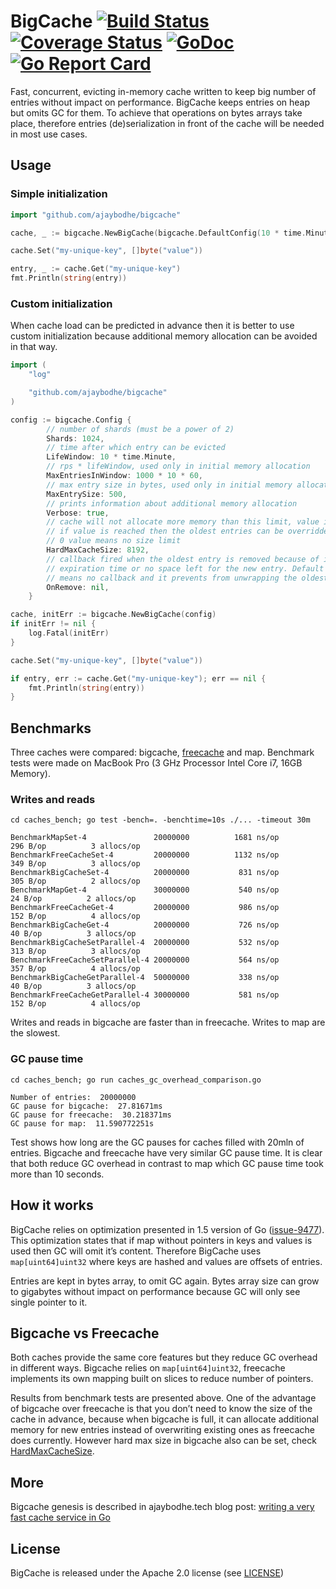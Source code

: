 # BigCache [![Build Status](https://travis-ci.org/ajaybodhe/bigcache.svg?branch=master)](https://travis-ci.org/ajaybodhe/bigcache)&nbsp;[![Coverage Status](https://coveralls.io/repos/github/ajaybodhe/bigcache/badge.svg?branch=master)](https://coveralls.io/github/ajaybodhe/bigcache?branch=master)&nbsp;[![GoDoc](https://godoc.org/github.com/ajaybodhe/bigcache?status.svg)](https://godoc.org/github.com/ajaybodhe/bigcache)&nbsp;[![Go Report Card](https://goreportcard.com/badge/github.com/ajaybodhe/bigcache)](https://goreportcard.com/report/github.com/ajaybodhe/bigcache)

Fast, concurrent, evicting in-memory cache written to keep big number of entries without impact on performance.
BigCache keeps entries on heap but omits GC for them. To achieve that operations on bytes arrays take place,
therefore entries (de)serialization in front of the cache will be needed in most use cases.

## Usage

### Simple initialization

```go
import "github.com/ajaybodhe/bigcache"

cache, _ := bigcache.NewBigCache(bigcache.DefaultConfig(10 * time.Minute))

cache.Set("my-unique-key", []byte("value"))

entry, _ := cache.Get("my-unique-key")
fmt.Println(string(entry))
```

### Custom initialization

When cache load can be predicted in advance then it is better to use custom initialization because additional memory
allocation can be avoided in that way.

```go
import (
	"log"

	"github.com/ajaybodhe/bigcache"
)

config := bigcache.Config {
		// number of shards (must be a power of 2)
		Shards: 1024,
		// time after which entry can be evicted
		LifeWindow: 10 * time.Minute,
		// rps * lifeWindow, used only in initial memory allocation
		MaxEntriesInWindow: 1000 * 10 * 60,
		// max entry size in bytes, used only in initial memory allocation
		MaxEntrySize: 500,
		// prints information about additional memory allocation
		Verbose: true,
		// cache will not allocate more memory than this limit, value in MB
		// if value is reached then the oldest entries can be overridden for the new ones
		// 0 value means no size limit
		HardMaxCacheSize: 8192,
		// callback fired when the oldest entry is removed because of its
		// expiration time or no space left for the new entry. Default value is nil which
		// means no callback and it prevents from unwrapping the oldest entry.
		OnRemove: nil,
	}

cache, initErr := bigcache.NewBigCache(config)
if initErr != nil {
	log.Fatal(initErr)
}

cache.Set("my-unique-key", []byte("value"))

if entry, err := cache.Get("my-unique-key"); err == nil {
	fmt.Println(string(entry))
}
```

## Benchmarks

Three caches were compared: bigcache, [freecache](https://github.com/coocood/freecache) and map.
Benchmark tests were made on MacBook Pro (3 GHz Processor Intel Core i7, 16GB Memory).

### Writes and reads

```
cd caches_bench; go test -bench=. -benchtime=10s ./... -timeout 30m

BenchmarkMapSet-4              	20000000	      1681 ns/op	     296 B/op	       3 allocs/op
BenchmarkFreeCacheSet-4        	20000000	      1132 ns/op	     349 B/op	       3 allocs/op
BenchmarkBigCacheSet-4         	20000000	       831 ns/op	     305 B/op	       2 allocs/op
BenchmarkMapGet-4              	30000000	       540 ns/op	      24 B/op	       2 allocs/op
BenchmarkFreeCacheGet-4        	20000000	       986 ns/op	     152 B/op	       4 allocs/op
BenchmarkBigCacheGet-4         	20000000	       726 ns/op	      40 B/op	       3 allocs/op
BenchmarkBigCacheSetParallel-4 	20000000	       532 ns/op	     313 B/op	       3 allocs/op
BenchmarkFreeCacheSetParallel-4	20000000	       564 ns/op	     357 B/op	       4 allocs/op
BenchmarkBigCacheGetParallel-4 	50000000	       338 ns/op	      40 B/op	       3 allocs/op
BenchmarkFreeCacheGetParallel-4	30000000	       581 ns/op	     152 B/op	       4 allocs/op
```

Writes and reads in bigcache are faster than in freecache.
Writes to map are the slowest.

### GC pause time

```
cd caches_bench; go run caches_gc_overhead_comparison.go

Number of entries:  20000000
GC pause for bigcache:  27.81671ms
GC pause for freecache:  30.218371ms
GC pause for map:  11.590772251s
```

Test shows how long are the GC pauses for caches filled with 20mln of entries.
Bigcache and freecache have very similar GC pause time.
It is clear that both reduce GC overhead in contrast to map
which GC pause time took more than 10 seconds.

## How it works

BigCache relies on optimization presented in 1.5 version of Go ([issue-9477](https://github.com/golang/go/issues/9477)).
This optimization states that if map without pointers in keys and values is used then GC will omit it’s content.
Therefore BigCache uses `map[uint64]uint32` where keys are hashed and values are offsets of entries.

Entries are kept in bytes array, to omit GC again.
Bytes array size can grow to gigabytes without impact on performance
because GC will only see single pointer to it.

## Bigcache vs Freecache
Both caches provide the same core features but they reduce GC overhead in different ways.
Bigcache relies on `map[uint64]uint32`, freecache implements its own mapping built on
slices to reduce number of pointers.

Results from benchmark tests are presented above.
One of the advantage of bigcache over freecache is that you don’t need to know
the size of the cache in advance, because when bigcache is full,
it can allocate additional memory for new entries instead of
overwriting existing ones as freecache does currently.
However hard max size in bigcache also can be set, check [HardMaxCacheSize](https://godoc.org/github.com/ajaybodhe/bigcache#Config).


## More

Bigcache genesis is described in ajaybodhe.tech blog post: [writing a very fast cache service in Go](http://ajaybodhe.tech/2016/03/writing-fast-cache-service-in-go.html)

## License

BigCache is released under the Apache 2.0 license (see [LICENSE](LICENSE))
